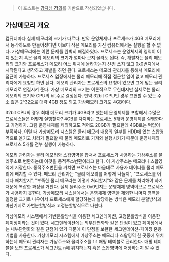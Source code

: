 > 이 포스트는 [감자님 강의](https://www.inflearn.com/course/%EB%B9%84%EC%A0%84%EA%B3%B5%EC%9E%90-%EC%9A%B4%EC%98%81%EC%B2%B4%EC%A0%9C/dashboard '인프런 강의')를 기반으로 작성되었습니다.

## 가상메모리 개요

컴퓨터마다 실제 메모리의 크기가 다르다. 만약 운영체제나 프로세스가 4GB 메모리에서 동작하도록 만들어졌다면 이보다 작은 메모리를 가진 컴퓨터에서는 실행을 할 수 없다. 가상메모리에는 이런 문제를 완벽히 해결하였다. 프로세스는 운영체제의 영역이 어디 있는지 혹은 물리 메모리의 크기가 얼마나 큰지 몰라도 된다. 즉, 개발자는 물리 메모리의 크기와 프로세스가 메모리 어느 위치에 올라가는지 신경 쓰지 않고 0x0번지에서 시작된다고 생각하고 개발을 하면 된다. 프로세스는 메모리 관리자를 통해서 메모리에 접근이 가능하다. 프로세스 입장에서는 물리 메모리에 직접 접근할 일이 없고 메모리 관리자에게 요청만 하면 된다. 메모리 관리자는 프로세스의 요청이 있으면 그에 맞는 물리 메모리로 연결시켜 준다. 가상 메모리의 크기는 이론적으로 무한대지만 실제로는 물리 메모리의 크기와 CPU의 bit수로 결정된다. 만약 32bit CPU인 경우 표현할 수 있는 주소 값은 2^32으로 대략 4GB 정도 되고 가상메모리 크기도 4GB이다.

32bit CPU의 경우 최대 메모리 크기가 4GB라고 했는데 운영체제를 포함해서 수많은 프로세스들은 어떻게 실행할까? 4GB를 차지하는 프로세스 5개와 운영체제를 실행한다고 가정하자. 그럼 운영체제를 제외하고도 적어도 20GB가 필요한데 4GB로는 턱없이 부족하다. 이럴 때 가상메모리 시스템은 물리 메모리 내용의 일부를 HDD에 있는 스왑영역으로 옮기고 처리가 필요할 때 물리 메모리로 가져와 실행시키기 때문에 운영체제와 프로세스 5개를 전부 실행이 가능하다.

메모리 관리자는 물리 메모리와 스왑영역을 합쳐서 프로세스가 사용하는 가상주소를 물리주소로 변환하는데 이것을 동적주소변환이라고 한다. 이 가상주소는 메모리나 스왑영역에 저장한다. 동적주소변환을 거치면 프로세스는 마음대로 사용자 데이터를 물리 메모리에 배치할 수 있다. 메모리 관리자는 "물리 메모리를 어떻게 나눌지", "프로세스를 어디다 배치할지", "부족한 물리 메모리는 어떻게 처리할지"와 같은 문제를 처리해야 하기 때문에 복잡한 과정을 거친다. 실제 물리주소 0x0번지는 운영체제 영역이므로 프로세스가 사용하지 못한다. 가상메모리 시스템에서는 운영체제 영역을 제외한 나머지 영역을 일정한 크기로 나우어서 프로세스에게 할당하는데 할당하는 방식은 메모리 분할방식과 마찬기지로 가변분할방식과 고정분할방식으로 나뉜다.

가상메모리 시스템에서 가변분할방식을 이용한 세그멘테이션, 고정분할방식을 이용한 페이징이라는 것이 있다. 세그멘테이션에는 외부단편화와 같은 단점이 있고 페이징에서는 내부단편화와 같은 단점이 있기 때문에 이 단점을 보완한 세그멘테이션-페이징 혼용기법을 사용한다. 가상메모리 시스템에서 가상주소는 메모리나 스왑영역 한 곳중에 위치하는데 메모리 관리자는 가상주소와 물리주소를 1:1 매핑 테이블로 관리한다. 매핑 테이블을 보면 프로세스가 세그먼트 n에 위치하는지 혹은 스왑영역에 저장하는지 알 수 있다.
